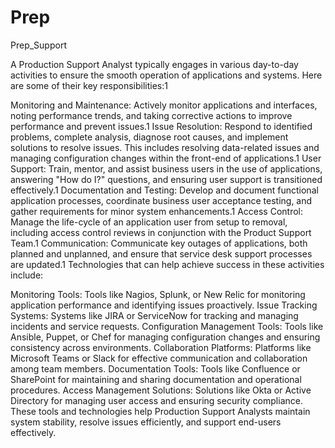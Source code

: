 # Prep
Prep_Support

A Production Support Analyst typically engages in various day-to-day activities to ensure the smooth operation of applications and systems. Here are some of their key responsibilities:1

Monitoring and Maintenance: Actively monitor applications and interfaces, noting performance trends, and taking corrective actions to improve performance and prevent issues.1
Issue Resolution: Respond to identified problems, complete analysis, diagnose root causes, and implement solutions to resolve issues. This includes resolving data-related issues and managing configuration changes within the front-end of applications.1
User Support: Train, mentor, and assist business users in the use of applications, answering "How do I?" questions, and ensuring user support is transitioned effectively.1
Documentation and Testing: Develop and document functional application processes, coordinate business user acceptance testing, and gather requirements for minor system enhancements.1
Access Control: Manage the life-cycle of an application user from setup to removal, including access control reviews in conjunction with the Product Support Team.1
Communication: Communicate key outages of applications, both planned and unplanned, and ensure that service desk support processes are updated.1
Technologies that can help achieve success in these activities include:

Monitoring Tools: Tools like Nagios, Splunk, or New Relic for monitoring application performance and identifying issues proactively.
Issue Tracking Systems: Systems like JIRA or ServiceNow for tracking and managing incidents and service requests.
Configuration Management Tools: Tools like Ansible, Puppet, or Chef for managing configuration changes and ensuring consistency across environments.
Collaboration Platforms: Platforms like Microsoft Teams or Slack for effective communication and collaboration among team members.
Documentation Tools: Tools like Confluence or SharePoint for maintaining and sharing documentation and operational procedures.
Access Management Solutions: Solutions like Okta or Active Directory for managing user access and ensuring security compliance.
These tools and technologies help Production Support Analysts maintain system stability, resolve issues efficiently, and support end-users effectively.
